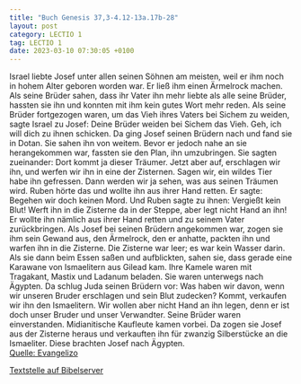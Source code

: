 ```yaml
---
title: "Buch Genesis 37,3-4.12-13a.17b-28"
layout: post
category: LECTIO 1
tag: LECTIO 1
date: 2023-03-10 07:30:05 +0100
---
```

Israel liebte Josef unter allen seinen Söhnen am meisten, weil er ihm noch in hohem Alter geboren worden war. Er ließ ihm einen Ärmelrock machen.
Als seine Brüder sahen, dass ihr Vater ihn mehr liebte als alle seine Brüder, hassten sie ihn und konnten mit ihm kein gutes Wort mehr reden.<!--more-->
Als seine Brüder fortgezogen waren, um das Vieh ihres Vaters bei Sichem zu weiden,
sagte Israel zu Josef: Deine Brüder weiden bei Sichem das Vieh. Geh, ich will dich zu ihnen schicken.
Da ging Josef seinen Brüdern nach und fand sie in Dotan.
Sie sahen ihn von weitem. Bevor er jedoch nahe an sie herangekommen war, fassten sie den Plan, ihn umzubringen.
Sie sagten zueinander: Dort kommt ja dieser Träumer.
Jetzt aber auf, erschlagen wir ihn, und werfen wir ihn in eine der Zisternen. Sagen wir, ein wildes Tier habe ihn gefressen. Dann werden wir ja sehen, was aus seinen Träumen wird.
Ruben hörte das und wollte ihn aus ihrer Hand retten. Er sagte: Begehen wir doch keinen Mord.
Und Ruben sagte zu ihnen: Vergießt kein Blut! Werft ihn in die Zisterne da in der Steppe, aber legt nicht Hand an ihn! Er wollte ihn nämlich aus ihrer Hand retten und zu seinem Vater zurückbringen.
Als Josef bei seinen Brüdern angekommen war, zogen sie ihm sein Gewand aus, den Ärmelrock, den er anhatte,
packten ihn und warfen ihn in die Zisterne. Die Zisterne war leer; es war kein Wasser darin.
Als sie dann beim Essen saßen und aufblickten, sahen sie, dass gerade eine Karawane von Ismaelitern aus Gilead kam. Ihre Kamele waren mit Tragakant, Mastix und Ladanum beladen. Sie waren unterwegs nach Ägypten.
Da schlug Juda seinen Brüdern vor: Was haben wir davon, wenn wir unseren Bruder erschlagen und sein Blut zudecken?
Kommt, verkaufen wir ihn den Ismaelitern. Wir wollen aber nicht Hand an ihn legen, denn er ist doch unser Bruder und unser Verwandter. Seine Brüder waren einverstanden.
Midianitische Kaufleute kamen vorbei. Da zogen sie Josef aus der Zisterne heraus und verkauften ihn für zwanzig Silberstücke an die Ismaeliter. Diese brachten Josef nach Ägypten.<br>
[Quelle: Evangelizo](https://evangeliumtagfuertag.org/DE/gospel)

[Textstelle auf Bibelserver](https://www.bibleserver.com/EU/1.Mose37,3-4.12-13a.17b-28)
